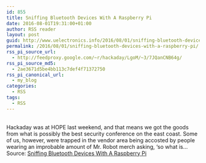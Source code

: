 ```yaml
---
id: 855
title: Sniffing Bluetooth Devices With A Raspberry Pi
date: 2016-08-01T19:31:00+01:00
author: RSS reader
layout: post
guid: http://www.uelectronics.info/2016/08/01/sniffing-bluetooth-devices-with-a-raspberry-pi/
permalink: /2016/08/01/sniffing-bluetooth-devices-with-a-raspberry-pi/
rss_pi_source_url:
  - http://feedproxy.google.com/~r/hackaday/LgoM/~3/7JQanCNB64g/
rss_pi_source_md5:
  - 2ae3671d5be4bb113c7def4f71372750
rss_pi_canonical_url:
  - my_blog
categories:
  - RSS
tags:
  - RSS
---
```

&#013;  
Hackaday was at HOPE last weekend, and that means we got the goods from what is possibly the best security conference on the east coast. Some of us, however, were trapped in the vendor area being accosted by people wearing an improbable amount of Mr. Robot merch asking, ‘so what is…&#013;  
Source: <a href="http://feedproxy.google.com/~r/hackaday/LgoM/~3/7JQanCNB64g/" target="_blank">Sniffing Bluetooth Devices With A Raspberry Pi</a>